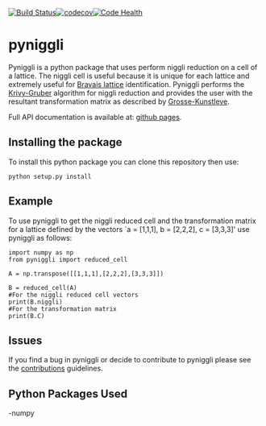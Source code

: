 [![Build Status](https://travis-ci.org/wsmorgan/pyniggli.svg?branch=master)](https://travis-ci.org/wsmorgan/pyniggli)[![codecov](https://codecov.io/gh/wsmorgan/pyniggli/branch/master/graph/badge.svg)](https://codecov.io/gh/wsmorgan/pyniggli)[![Code Health](https://landscape.io/github/wsmorgan/pyniggli/master/landscape.svg?style=plastic)](https://landscape.io/github/wsmorgan/pyniggli/master)

# pyniggli

Pyniggli is a python package that uses perform niggli reduction on a
cell of a lattice. The niggli cell is useful because it is unique for
each lattice and extremely useful for [Bravais
lattice](https://en.wikipedia.org/wiki/Bravais_lattice)
identification. Pyniggli performs the
[Krivy-Gruber](http://journals.iucr.org/a/issues/1976/02/00/a12875/a12875.pdf)
algorithm for niggli reduction and provides the user with the
resultant transformation matrix as described by
[Grosse-Kunstleve](https://journals.iucr.org/a/issues/2004/01/00/sh5006/sh5006.pdf).

Full API documentation is available at: [github pages](https://wsmorgan.github.io/pyniggli/).

## Installing the package

To install this python package you can clone this repository then use:

```
python setup.py install
```

## Example

To use pyniggli to get the niggli reduced cell and the transformation
matrix for a lattice defined by the vectors `a = [1,1,1], b = [2,2,2],
c = [3,3,3]' use pyniggli as follows:

```
import numpy as np
from pyniggli import reduced_cell

A = np.transpose([[1,1,1],[2,2,2],[3,3,3]])

B = reduced_cell(A)
#For the niggli reduced cell vectors
print(B.niggli)
#For the transformation matrix
print(B.C)
```

## Issues

If you find a bug in pyniggli or decide to contribute to pyniggli
please see the [contributions](CONTRIBUTING) guidelines.

## Python Packages Used

-numpy
